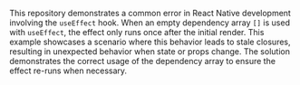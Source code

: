 This repository demonstrates a common error in React Native development involving the `useEffect` hook. When an empty dependency array `[]` is used with `useEffect`, the effect only runs once after the initial render.  This example showcases a scenario where this behavior leads to stale closures, resulting in unexpected behavior when state or props change.  The solution demonstrates the correct usage of the dependency array to ensure the effect re-runs when necessary.